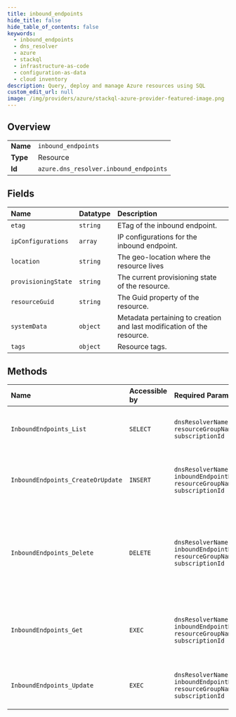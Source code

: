 ```yaml
---
title: inbound_endpoints
hide_title: false
hide_table_of_contents: false
keywords:
  - inbound_endpoints
  - dns_resolver
  - azure    
  - stackql
  - infrastructure-as-code
  - configuration-as-data
  - cloud inventory
description: Query, deploy and manage Azure resources using SQL
custom_edit_url: null
image: /img/providers/azure/stackql-azure-provider-featured-image.png
---
```

  
    

## Overview
<table><tbody>
<tr><td><b>Name</b></td><td><code>inbound_endpoints</code></td></tr>
<tr><td><b>Type</b></td><td>Resource</td></tr>
<tr><td><b>Id</b></td><td><code>azure.dns_resolver.inbound_endpoints</code></td></tr>
</tbody></table>

## Fields
| Name | Datatype | Description |
|:-----|:---------|:------------|
| `etag` | `string` | ETag of the inbound endpoint. |
| `ipConfigurations` | `array` | IP configurations for the inbound endpoint. |
| `location` | `string` | The geo-location where the resource lives |
| `provisioningState` | `string` | The current provisioning state of the resource. |
| `resourceGuid` | `string` | The Guid property of the resource. |
| `systemData` | `object` | Metadata pertaining to creation and last modification of the resource. |
| `tags` | `object` | Resource tags. |
## Methods
| Name | Accessible by | Required Params | Description |
|:-----|:--------------|:----------------|:------------|
| `InboundEndpoints_List` | `SELECT` | `dnsResolverName, resourceGroupName, subscriptionId` | Lists inbound endpoints for a DNS resolver. |
| `InboundEndpoints_CreateOrUpdate` | `INSERT` | `dnsResolverName, inboundEndpointName, resourceGroupName, subscriptionId` | Creates or updates an inbound endpoint for a DNS resolver. |
| `InboundEndpoints_Delete` | `DELETE` | `dnsResolverName, inboundEndpointName, resourceGroupName, subscriptionId` | Deletes an inbound endpoint for a DNS resolver. WARNING: This operation cannot be undone. |
| `InboundEndpoints_Get` | `EXEC` | `dnsResolverName, inboundEndpointName, resourceGroupName, subscriptionId` | Gets properties of an inbound endpoint for a DNS resolver. |
| `InboundEndpoints_Update` | `EXEC` | `dnsResolverName, inboundEndpointName, resourceGroupName, subscriptionId` | Updates an inbound endpoint for a DNS resolver. |
